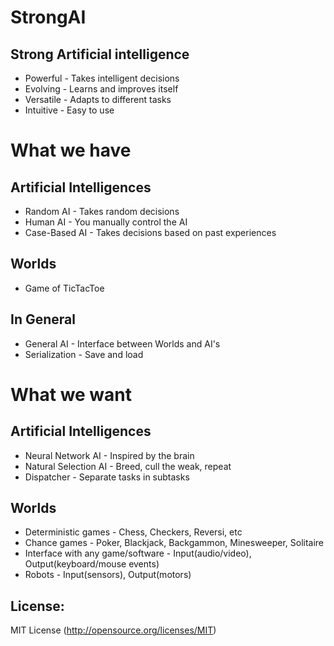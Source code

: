 StrongAI
=========

Strong Artificial intelligence
------------------------------
- Powerful - Takes intelligent decisions
- Evolving - Learns and improves itself
- Versatile - Adapts to different tasks
- Intuitive - Easy to use

What we have
============

Artificial Intelligences
------------------------
- Random AI - Takes random decisions
- Human AI - You manually control the AI
- Case-Based AI - Takes decisions based on past experiences

Worlds
------
- Game of TicTacToe

In General
----------
- General AI - Interface between Worlds and AI's
- Serialization - Save and load

What we want
============

Artificial Intelligences
------------------------
- Neural Network AI - Inspired by the brain
- Natural Selection AI - Breed, cull the weak, repeat
- Dispatcher - Separate tasks in subtasks

Worlds
------
- Deterministic games - Chess, Checkers, Reversi, etc
- Chance games - Poker, Blackjack, Backgammon, Minesweeper, Solitaire
- Interface with any game/software - Input(audio/video), Output(keyboard/mouse events)
- Robots - Input(sensors), Output(motors)


License:
--------
MIT License (http://opensource.org/licenses/MIT)
